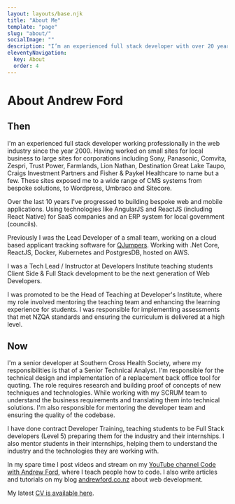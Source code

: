 ```yaml
---
layout: layouts/base.njk
title: "About Me"
template: "page"
slug: "about/"
socialImage: ""
description: "I’m an experienced full stack developer with over 20 years of experience, who can use his technical analyst skills and teaching experience to help your team."
eleventyNavigation:
  key: About
  order: 4
---
```


# About Andrew Ford

## Then

I'm an experienced full stack developer working professionally in the web industry since the year 2000. Having worked on small sites for local business to large sites for corporations including Sony, Panasonic, Comvita, Zespri, Trust Power, Farmlands, Lion Nathan, Destination Great Lake Taupo, Craigs Investment Partners and Fisher & Paykel Healthcare to name but a few. These sites exposed me to a wide range of CMS systems from bespoke solutions, to Wordpress, Umbraco and Sitecore.

Over the last 10 years I've progressed to building bespoke web and mobile applications. Using technologies like AngularJS and ReactJS (including React Native) for SaaS companies and an ERP system for local government (councils).

Previously I was the Lead Developer of a small team, working on a cloud based applicant tracking software for [QJumpers](https://www.qjumpers.com/). Working with .Net Core, ReactJS, Docker, Kubernetes and PostgresDB, hosted on AWS.

I was a Tech Lead / Instructor at Developers Institute teaching students Client Side & Full Stack development to be the next generation of Web Developers.

I was promoted to be the Head of Teaching at Developer's Institute, where my role involved mentoring the teaching team and enhancing the learning experience for students. I was responsible for implementing assessments that met NZQA standards and ensuring the curriculum is delivered at a high level.

## Now

I'm a senior developer at Southern Cross Health Society, where my responsibilities is that of a Senior Technical Analyst. I'm responsible for the technical design and implementation of a replacement back office tool for quoting. The role requires research and building proof of concepts of new techniques and technologies. While working with my SCRUM team to understand the business requirements and translating them into technical solutions. I'm also responsible for mentoring the developer team and ensuring the quality of the codebase.

I have done contract Developer Training, teaching students to be Full Stack developers (Level 5) preparing them for the industry and their internships. I also mentor students in their internships, helping them to understand the industry and the technologies they are working with.

In my spare time I post videos and stream on my [YouTube channel Code with Andrew Ford](https://www.youtube.com/@CodewithAndrewFord), where I teach people how to code. I also write articles and tutorials on my blog [andrewford.co.nz](https://andrewford.co.nz) about web development.

My latest [CV is available here](https://andrewford.co.nz/assets/CV-AndrewFord-May-2024-tech-analyst.pdf).
